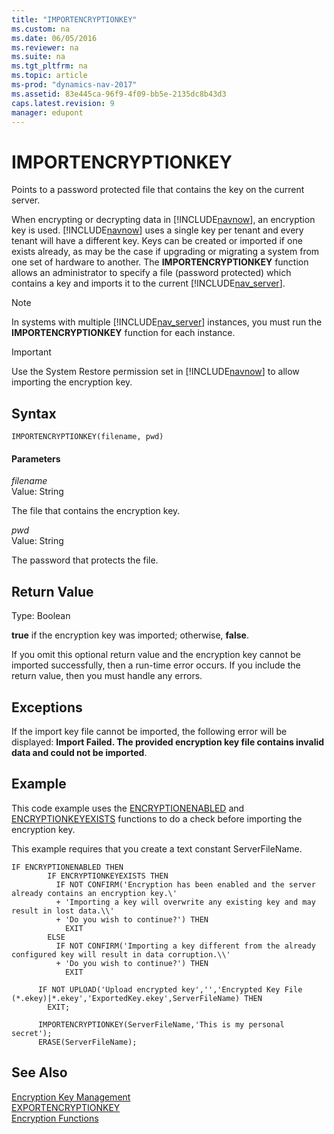 ```yaml
---
title: "IMPORTENCRYPTIONKEY"
ms.custom: na
ms.date: 06/05/2016
ms.reviewer: na
ms.suite: na
ms.tgt_pltfrm: na
ms.topic: article
ms-prod: "dynamics-nav-2017"
ms.assetid: 83e445ca-96f9-4f09-bb5e-2135dc8b43d3
caps.latest.revision: 9
manager: edupont
---
```

# IMPORTENCRYPTIONKEY
Points to a password protected file that contains the key on the current server.  
  
 When encrypting or decrypting data in [!INCLUDE[navnow](includes/navnow_md.md)], an encryption key is used. [!INCLUDE[navnow](includes/navnow_md.md)] uses a single key per tenant and every tenant will have a different key. Keys can be created or imported if one exists already, as may be the case if upgrading or migrating a system from one set of hardware to another. The **IMPORTENCRYPTIONKEY** function allows an administrator to specify a file \(password protected\) which contains a key and imports it to the current [!INCLUDE[nav_server](includes/nav_server_md.md)].  
  
> [!NOTE]  
>  In systems with multiple [!INCLUDE[nav_server](includes/nav_server_md.md)] instances, you must run the **IMPORTENCRYPTIONKEY** function for each instance.  
  
> [!IMPORTANT]  
>  Use the System Restore permission set in [!INCLUDE[navnow](includes/navnow_md.md)] to allow importing the encryption key.  
  
## Syntax  
  
```  
IMPORTENCRYPTIONKEY(filename, pwd)  
```  
  
#### Parameters  
 *filename*  
 Value: String  
  
 The file that contains the encryption key.  
  
 *pwd*  
 Value: String  
  
 The password that protects the file.  
  
## Return Value  
 Type: Boolean  
  
 **true** if the encryption key was imported; otherwise, **false**.  
  
 If you omit this optional return value and the encryption key cannot be imported successfully, then a run-time error occurs. If you include the return value, then you must handle any errors.  
  
## Exceptions  
 If the import key file cannot be imported, the following error will be displayed: **Import Failed. The provided encryption key file contains invalid data and could not be imported**.  
  
## Example  
 This code example uses the [ENCRYPTIONENABLED](ENCRYPTIONENABLED.md) and [ENCRYPTIONKEYEXISTS](ENCRYPTIONKEYEXISTS.md) functions to do a check before importing the encryption key.  
  
 This example requires that you create a text constant ServerFileName.  
  
```  
IF ENCRYPTIONENABLED THEN  
        IF ENCRYPTIONKEYEXISTS THEN  
          IF NOT CONFIRM('Encryption has been enabled and the server already contains an encryption key.\'  
          + 'Importing a key will overwrite any existing key and may result in lost data.\\'  
          + 'Do you wish to continue?') THEN  
            EXIT  
        ELSE  
          IF NOT CONFIRM('Importing a key different from the already configured key will result in data corruption.\\'  
          + 'Do you wish to continue?') THEN  
            EXIT  
  
      IF NOT UPLOAD('Upload encrypted key','','Encrypted Key File (*.ekey)|*.ekey','ExportedKey.ekey',ServerFileName) THEN  
        EXIT;  
  
      IMPORTENCRYPTIONKEY(ServerFileName,'This is my personal secret');  
      ERASE(ServerFileName);  
```  
  
## See Also  
 [Encryption Key Management](Encryption-Key-Management.md)   
 [EXPORTENCRYPTIONKEY](EXPORTENCRYPTIONKEY.md)   
 [Encryption Functions](Encryption-Functions.md)